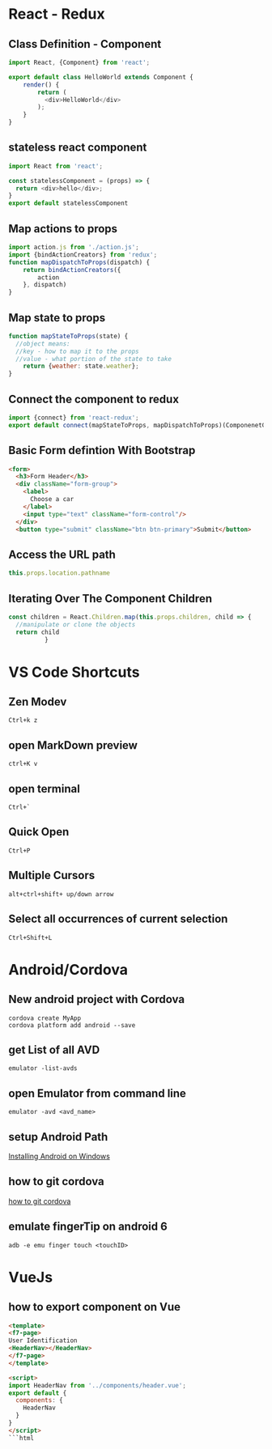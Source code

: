 # React - Redux

## Class Definition - Component

```javascript
import React, {Component} from 'react';

export default class HelloWorld extends Component {
    render() {
        return (
          <div>HelloWorld</div>
        );
    }
}
```
## stateless react component

```javascript
import React from 'react';

const statelessComponent = (props) => {
  return <div>hello</div>;
}
export default statelessComponent

```

## Map actions to props

```javascript
import action.js from './action.js';
import {bindActionCreators} from 'redux';
function mapDispatchToProps(dispatch) {
    return bindActionCreators({
        action
    }, dispatch)
}
```

## Map state to props

```javascript
function mapStateToProps(state) {
  //object means:
  //key - how to map it to the props
  //value - what portion of the state to take
    return {weather: state.weather};
}
```

## Connect the component to redux

```javascript
import {connect} from 'react-redux';
export default connect(mapStateToProps, mapDispatchToProps)(ComponenetGoesHere)
```

## Basic Form defintion With Bootstrap
```html
<form>
  <h3>Form Header</h3>
  <div className="form-group">
    <label>
      Choose a car
    </label>
    <input type="text" className="form-control"/>
  </div>
  <button type="submit" className="btn btn-primary">Submit</button>
```

## Access the URL path
```javascript
this.props.location.pathname
```

## Iterating Over The Component Children

```javascript
const children = React.Children.map(this.props.children, child => {
  //manipulate or clone the objects
  return child
          }
```

# VS Code Shortcuts

## Zen Modev
```
Ctrl+k z
``` 

## open MarkDown preview
```
ctrl+K v
```

## open terminal
``` 
Ctrl+`
```

## Quick Open
```
Ctrl+P
```
## Multiple Cursors
`alt+ctrl+shift+ up/down arrow`

## Select all occurrences of current selection

`Ctrl+Shift+L`

# Android/Cordova


## New android project with Cordova
```
cordova create MyApp
cordova platform add android --save 
```

## get List of all AVD
`emulator -list-avds`

## open Emulator from command line
`emulator -avd <avd_name>` 

## setup Android Path

[Installing Android on Windows](https://evothings.com/doc/build/cordova-install-windows.html)

## how to git cordova
[how to git cordova](https://evothings.com/doc/build/cordova-install-windows.html)

## emulate fingerTip on android 6
  ```
  adb -e emu finger touch <touchID>
  ```

# VueJs

## how to export component on Vue

```html
<template>
<f7-page>
User Identification
<HeaderNav></HeaderNav>
</f7-page>
</template>

<script>
import HeaderNav from '../components/header.vue';
export default {
  components: {
    HeaderNav
  }
} 
</script>
```html


